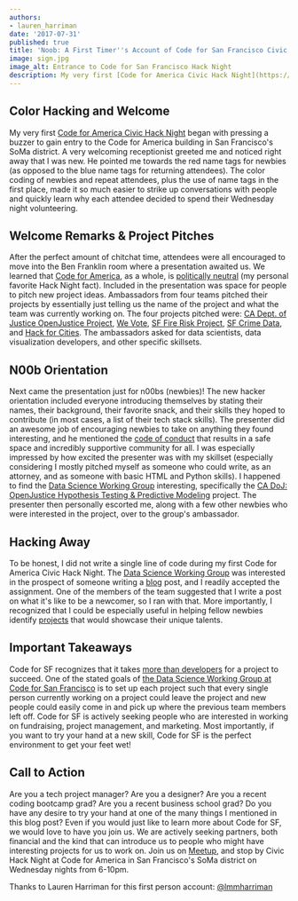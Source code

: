 ```yaml
---
authors:
- lauren_harriman
date: '2017-07-31'
published: true
title: 'Noob: A First Timer''s Account of Code for San Francisco Civic Hack Night'
image: sign.jpg
image_alt: Entrance to Code for San Francisco Hack Night
description: My very first [Code for America Civic Hack Night](https://www.codeforamerica.org/blog/2013/07/24/brigade-101-how-to-hack-night/) began with pressing a buzzer to gain entry to the Code for America building in San Francisco's SoMa district. A very welcoming receptionist greeted me and noticed right away that I was new. He pointed me towards the red name tags for newbies (as opposed to the blue name tags for returning attendees). The color coding of newbies and repeat attendees, plus the use of name tags in the first place, made it so much easier to strike up conversations with people and quickly learn why each attendee decided to spend their Wednesday night volunteering.
---
```


## Color Hacking and Welcome

My very first [Code for America Civic Hack Night](https://www.codeforamerica.org/blog/2013/07/24/brigade-101-how-to-hack-night/) began with pressing a buzzer to gain entry to the Code for America building in San Francisco's SoMa district. A very welcoming receptionist greeted me and noticed right away that I was new. He pointed me towards the red name tags for newbies (as opposed to the blue name tags for returning attendees). The color coding of newbies and repeat attendees, plus the use of name tags in the first place, made it so much easier to strike up conversations with people and quickly learn why each attendee decided to spend their Wednesday night volunteering.

## Welcome Remarks &amp; Project Pitches

After the perfect amount of chitchat time, attendees were all encouraged to move into the Ben Franklin room where a presentation awaited us. We learned that [Code for America](https://www.codeforamerica.org/what), as a whole, is [politically neutral](https://www.codeforamerica.org/how/#principles) (my personal favorite Hack Night fact). Included in the presentation was space for people to pitch new project ideas. Ambassadors from four teams pitched their projects by essentially just telling us the name of the project and what the team was currently working on. The four projects pitched were: [CA Dept. of Justice OpenJustice Project](http://codeforsanfrancisco.org/projects/California-OpenJustice), [We Vote](http://codeforsanfrancisco.org/projects/We-Vote), [SF Fire Risk Project](http://codeforsanfrancisco.org/projects/SF-Fire-Risk-Project), [SF Crime Data](http://codeforsanfrancisco.org/projects/SF-Crime-Data), and [Hack for Cities](http://codeforsanfrancisco.org/projects/Hack-for-Cities). The ambassadors asked for data scientists, data visualization developers, and other specific skillsets.

## N00b Orientation

Next came the presentation just for n00bs (newbies)! The new hacker orientation included everyone introducing themselves by stating their names, their background, their favorite snack, and their skills they hoped to contribute (in most cases, a list of their tech stack skills). The presenter did an awesome job of encouraging newbies to take on anything they found interesting, and he mentioned the [code of conduct](https://docs.google.com/document/d/1ZV_iy2CeDlTu13Af9-_5NyOC8SVP9mpxIBn0g1e_S-Q) that results in a safe space and incredibly supportive community for all. I was especially impressed by how excited the presenter was with my skillset (especially considering I mostly pitched myself as someone who could write, as an attorney, and as someone with basic HTML and Python skills). I happened to find the [Data Science Working Group](http://datascience.codeforsanfrancisco.org/) interesting, specifically the [CA DoJ: OpenJustice Hypothesis Testing &amp; Predictive Modeling](http://datascience.codeforsanfrancisco.org/project/ca-doj-openjustice-hypothesis-testing-predictive-modeling/) project. The presenter then personally escorted me, along with a few other newbies who were interested in the project, over to the group&#39;s ambassador.

## Hacking Away

To be honest, I did not write a single line of code during my first Code for America Civic Hack Night. The [Data Science Working Group](http://datascience.codeforsanfrancisco.org/our-mission/) was interested in the prospect of someone writing a [blog](http://codeforsanfrancisco.org/blog) post, and I readily accepted the assignment. One of the members of the team suggested that I write a post on what it's like to be a newcomer, so I ran with that. More importantly, I recognized that I could be especially useful in helping fellow newbies identify [projects](http://datascience.codeforsanfrancisco.org/current-projects/) that would showcase their unique talents.

## Important Takeaways

Code for SF recognizes that it takes [more than developers](http://datascience.codeforsanfrancisco.org/become-a-brigade-partner/) for a project to succeed. One of the stated goals of [the Data Science Working Group at Code for San Francisco](https://github.com/sfbrigade/data-science-wg) is to set up each project such that every single person currently working on a project could leave the project and new people could easily come in and pick up where the previous team members left off. Code for SF is actively seeking people who are interested in working on fundraising, project management, and marketing. Most importantly, if you want to try your hand at a new skill, Code for SF is the perfect environment to get your feet wet!

## Call to Action

Are you a tech project manager? Are you a designer? Are you a recent coding bootcamp grad? Are you a recent business school grad? Do you have any desire to try your hand at one of the many things I mentioned in this blog post? Even if you would just like to learn more about Code for SF, we would love to have you join us. We are actively seeking partners, both financial and the kind that can introduce us to people who might have interesting projects for us to work on. Join us on [Meetup](https://www.meetup.com/Code-for-San-Francisco-Civic-Hack-Night/), and stop by Civic Hack Night at Code for America in San Francisco's SoMa district on Wednesday nights from 6-10pm.

Thanks to Lauren Harriman for this first person account: [@lmmharriman](https://twitter.com/lmmharriman)
